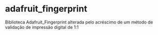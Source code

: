# adafruit_fingerprint
Biblioteca Adafruit_Fingerprint alterada pelo acréscimo de um método de validação de impressão digital de 1:1
